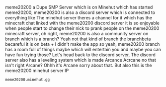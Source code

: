 meme20200 a Dupe SMP Server which is on Minehut which has started meme20200, meme20200 is also a discord server which is connected to everything like The minehut server theres a channel for it which has the minecraft chat linked with the meme20200 discord server it is so enjoyable when people start to change their nick to prank people on the meme20200 minecraft server, oh right, meme20200 is also a community server on branch which is a branch? Yeah not that kind of branch the branchbeta becareful it is on beta + I didn't make the app so yeah, meme20200 branch has a room full of things maybe which will entertain you and maybe you can have fun trying those? Let's head back to the discord server, The discord server also has a leveling system which is made Arcance Acrcane no that isn't right Arcane? Ohhh it's Arcane sorry about that. But also this is the meme20200 minehut server IP 
```
meme20200.minehut.gg
```
